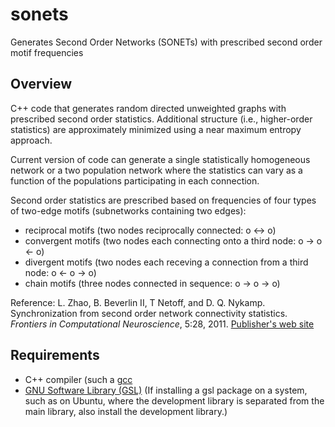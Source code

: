 # sonets
Generates Second Order Networks (SONETs) with prescribed second order motif frequencies

## Overview

C++ code that generates random directed unweighted graphs with prescribed second order statistics.
Additional structure (i.e., higher-order statistics) are approximately minimized using a near maximum entropy approach.

Current version of code can generate a single statistically homogeneous network or a two population network
where the statistics can vary as a function of the populations participating in each connection.

Second order statistics are prescribed based on frequencies of four types of two-edge motifs (subnetworks containing two edges):

* reciprocal motifs (two nodes reciprocally connected:  o <-> o)
* convergent motifs (two nodes each connecting onto a third node:  o -> o <- o)
* divergent motifs (two nodes each receving a connection from a third node: o <- o -> o)
* chain motifs (three nodes connected in sequence: o -> o -> o)

Reference: L. Zhao, B. Beverlin II, T Netoff, and D. Q. Nykamp.  Synchronization from second order network connectivity statistics.
*Frontiers in Computational Neuroscience*, 5:28, 2011.  [Publisher's web site](http://dx.doi.org/10.1007/s10827-011-0373-5)

## Requirements

* C++ compiler (such a [gcc](https://gcc.gnu.org/)
* [GNU Software Library (GSL)](http://www.gnu.org/software/gsl/) 
(If installing a gsl package on a system, such as on Ubuntu, where the development library is separated from the main library,
also install the development library.)
